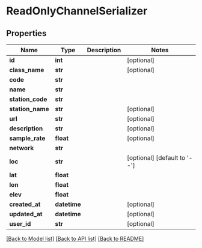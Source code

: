 # ReadOnlyChannelSerializer

## Properties
Name | Type | Description | Notes
------------ | ------------- | ------------- | -------------
**id** | **int** |  | [optional] 
**class_name** | **str** |  | [optional] 
**code** | **str** |  | 
**name** | **str** |  | 
**station_code** | **str** |  | 
**station_name** | **str** |  | [optional] 
**url** | **str** |  | [optional] 
**description** | **str** |  | [optional] 
**sample_rate** | **float** |  | [optional] 
**network** | **str** |  | 
**loc** | **str** |  | [optional] [default to '--']
**lat** | **float** |  | 
**lon** | **float** |  | 
**elev** | **float** |  | 
**created_at** | **datetime** |  | [optional] 
**updated_at** | **datetime** |  | [optional] 
**user_id** | **str** |  | [optional] 

[[Back to Model list]](../README.md#documentation-for-models) [[Back to API list]](../README.md#documentation-for-api-endpoints) [[Back to README]](../README.md)


